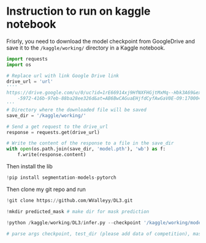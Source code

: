 # Instruction to run on kaggle notebook

Frisrly, you need to download the model checkpoint from GoogleDrive and save it to the `/kaggle/working/` directory in a Kaggle notebook.


```python
import requests
import os

# Replace url with link Google Drive link
drive_url = 'url'
''''
https://drive.google.com/u/0/uc?id=1rE66914xj9HfNXFHGjtMxMq--Hbk3A69&export=download&confirm=t&uuid=2b4102a9\
    -5972-416b-97eb-88ba28ee326d&at=AB6BwCAGuaEHjfdCyfAwGaV0E-O9:1700047389408'](https://drive.google.com/uc?id=1ZJ5BpPlV6r5rkB2-sWncdtWi_IdYLE2b&export=download)](https://drive.google.com/uc?id=116OGkSfEFxcoAfcmAJ4Kj83oFANh7FgA&export=download
'''
# Directory where the downloaded file will be saved
save_dir = '/kaggle/working/'

# Send a get request to the drive_url
response = requests.get(drive_url)

# Write the content of the response to a file in the save_dir
with open(os.path.join(save_dir, 'model.pth'), 'wb') as f:
    f.write(response.content)
```
Then install the lib
```python
!pip install segmentation-models-pytorch
```
Then clone my git repo and run
```python
!git clone https://github.com/WValleyy/DL3.git 
```
```python
!mkdir predicted_mask # make dir for mask prediction
```
```python
!python /kaggle/working/DL3/infer.py --checkpoint '/kaggle/working/model.pth' --test_dir '/kaggle/input/bkai-igh-neopolyp/test/test' --mask_dir '/kaggle/working/predicted_mask'

# parse args checkpoint, test_dir (please add data of competition), mask_dir

